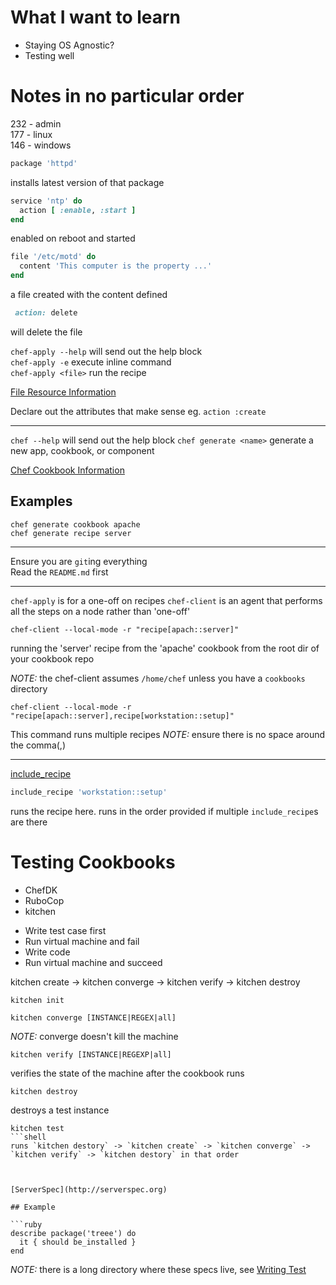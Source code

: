 # What I want to learn
* Staying OS Agnostic?
* Testing well


# Notes in no particular order

232 - admin  
177 - linux  
146 - windows  

```ruby
package 'httpd'  
```
installs latest version of that package

```ruby
service 'ntp' do
  action [ :enable, :start ]
end
```
enabled on reboot and started

```ruby
file '/etc/motd' do
  content 'This computer is the property ...'
end
```
a file created with the content defined

```ruby 
 action: delete
```
will delete the file

`chef-apply --help` will send out the help block  
`chef-apply -e` execute inline command  
`chef-apply <file>` run the recipe  

[File Resource Information](https://docs.chef.io/resource_file.html)

Declare out the attributes that make sense eg. `action :create`

---

`chef --help` will send out the help block
`chef generate <name>` generate a new app, cookbook, or component

[Chef Cookbook Information](https://docs.chef.io/cookbooks.html)

## Examples
`chef generate cookbook apache`  
`chef generate recipe server`  


---

Ensure you are `git`ing everything  
Read the `README.md` first  

---

`chef-apply` is for a one-off on recipes
`chef-client` is an agent that performs all the steps on a node rather than 'one-off'

```shell
chef-client --local-mode -r "recipe[apach::server]"
```
running the 'server' recipe from the 'apache' cookbook from the root dir of your cookbook repo

_NOTE:_  the chef-client assumes `/home/chef` unless you have a `cookbooks` directory

```shell
chef-client --local-mode -r "recipe[apach::server],recipe[workstation::setup]"
```
This command runs multiple recipes _NOTE:_ ensure there is no space around the comma(,)

---

[include_recipe](https://docs.chef.io/recipes.html#include-recipes)

```ruby
include_recipe 'workstation::setup'
```
runs the recipe here.  runs in the order provided if multiple `include_recipe`s are there

# Testing Cookbooks

* ChefDK
 * RuboCop
 * kitchen

- Write test case first
- Run virtual machine and fail
- Write code
- Run virtual machine and succeed

kitchen create -> kitchen converge -> kitchen verify -> kitchen destroy

```shell
kitchen init
```
```shell
kitchen converge [INSTANCE|REGEX|all]
```
_NOTE:_ converge doesn't kill the machine

```shell
kitchen verify [INSTANCE|REGEXP|all]
```
verifies the state of the machine after the cookbook runs

```shell
kitchen destroy
```
destroys a test instance

```shell
kitchen test
```shell
runs `kitchen destory` -> `kitchen create` -> `kitchen converge` -> `kitchen verify` -> `kitchen destory` in that order



[ServerSpec](http://serverspec.org)

## Example

```ruby
describe package('treee') do
  it { should be_installed }
end
```
_NOTE:_ there is a long directory where these specs live, see [Writing Test](http://kitchen.ci/docs/getting-started/writing-test)




